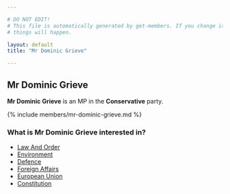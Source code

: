 ```yaml
---

# DO NOT EDIT!
# This file is automatically generated by get-members. If you change it, bad
# things will happen.

layout: default
title: "Mr Dominic Grieve"

---
```


## Mr Dominic Grieve

**Mr Dominic Grieve** is an MP in the **Conservative** party.

{% include members/mr-dominic-grieve.md %}

### What is Mr Dominic Grieve interested in?


* [Law And Order](/interests/law-and-order.html)
* [Environment](/interests/environment.html)
* [Defence](/interests/defence.html)
* [Foreign Affairs](/interests/foreign-affairs.html)
* [European Union](/interests/european-union.html)
* [Constitution](/interests/constitution.html)
